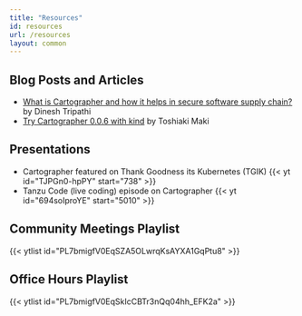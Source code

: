 ```yaml
---
title: "Resources"
id: resources
url: /resources
layout: common
---
```


## Blog Posts and Articles

- [What is Cartographer and how it helps in secure software supply chain?](https://mappslearning.com/2021/10/10/what-is-cartographer-and-how-it-helps-in-secure-software-supply-chain-quick-introduction/)
  by Dinesh Tripathi
- [Try Cartographer 0.0.6 with kind](https://ik.am/entries/668) by Toshiaki Maki

## Presentations

- Cartographer featured on Thank Goodness its Kubernetes (TGIK) {{< yt id="TJPGn0-hpPY" start="738" >}}
- Tanzu Code (live coding) episode on Cartographer {{< yt id="694soIproYE" start="5010" >}}

## Community Meetings Playlist

{{< ytlist id="PL7bmigfV0EqSZA5OLwrqKsAYXA1GqPtu8" >}}

## Office Hours Playlist

{{< ytlist id="PL7bmigfV0EqSkIcCBTr3nQq04hh_EFK2a" >}}

